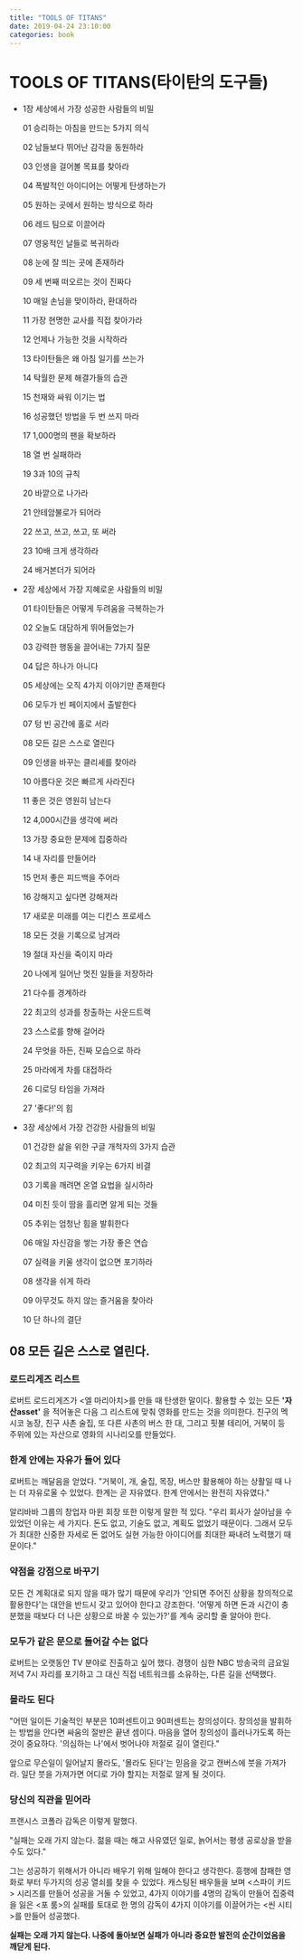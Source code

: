 ```yaml
---
title: "TOOLS OF TITANS"
date: 2019-04-24 23:10:00
categories: book
---
```



# TOOLS OF TITANS(타이탄의 도구들)

- 1장 세상에서 가장 성공한 사람들의 비밀

    01 승리하는 아침을 만드는 5가지 의식

    02 남들보다 뛰어난 감각을 동원하라

    03 인생을 걸어볼 목표를 찾아라

    04 폭발적인 아이디어는 어떻게 탄생하는가

    05 원하는 곳에서 원하는 방식으로 하라

    06 레드 팀으로 이끌어라

    07 영웅적인 날들로 복귀하라

    08 눈에 잘 띄는 곳에 존재하라

    09 세 번째 떠오르는 것이 진짜다

    10 매일 손님을 맞이하라, 환대하라

    11 가장 현명한 교사를 직접 찾아가라

    12 언제나 가능한 것을 시작하라

    13 타이탄들은 왜 아침 일기를 쓰는가

    14 탁월한 문제 해결가들의 습관

    15 천재와 싸워 이기는 법

    16 성공했던 방법을 두 번 쓰지 마라

    17 1,000명의 팬을 확보하라

    18 열 번 실패하라

    19 3과 10의 규칙

    20 바깥으로 나가라

    21 안테암불로가 되어라

    22 쓰고, 쓰고, 쓰고, 또 써라

    23 10배 크게 생각하라

    24 배거본더가 되어라

- 2장 세상에서 가장 지혜로운 사람들의 비밀

    01 타이탄들은 어떻게 두려움을 극복하는가

    02 오늘도 대담하게 뛰어들었는가

    03 강력한 행동을 끌어내는 7가지 질문

    04 답은 하나가 아니다

    05 세상에는 오직 4가지 이야기만 존재한다

    06 모두가 빈 페이지에서 출발한다

    07 텅 빈 공간에 홀로 서라

    08 모든 길은 스스로 열린다

    09 인생을 바꾸는 클리셰를 찾아라

    10 아름다운 것은 빠르게 사라진다

    11 좋은 것은 영원히 남는다

    12 4,000시간을 생각에 써라

    13 가장 중요한 문제에 집중하라

    14 내 자리를 만들어라

    15 먼저 좋은 피드백을 주어라

    16 강해지고 싶다면 강해져라

    17 새로운 미래를 여는 디킨스 프로세스

    18 모든 것을 기록으로 남겨라

    19 절대 자신을 죽이지 마라

    20 나에게 일어난 멋진 일들을 저장하라

    21 다수를 경계하라

    22 최고의 성과를 창출하는 사운드트랙

    23 스스로를 향해 걸어라

    24 무엇을 하든, 진짜 모습으로 하라

    25 마라에게 차를 대접하라

    26 디로딩 타임을 가져라

    27 '좋다!'의 힘

- 3장 세상에서 가장 건강한 사람들의 비밀

    01 건강한 삶을 위한 구글 개척자의 3가지 습관

    02 최고의 지구력을 키우는 6가지 비결

    03 기록을 깨려면 온열 요법을 실시하라

    04 미친 듯이 땀을 흘리면 알게 되는 것들

    05 추위는 엄청난 힘을 발휘한다

    06 매일 자신감을 쌓는 가장 좋은 연습

    07 실력을 키울 생각이 없으면 포기하라

    08 생각을 쉬게 하라

    09 아무것도 하지 않는 즐거움을 찾아라

    10 단 하나의 결단

## 08 모든 길은 스스로 열린다.

### 로드리게즈 리스트

 로버트 로드리게즈가 <엘 마리아치>를 만들 때 탄생한 말이다. 활용할 수 있는 모든 **'자산asset'** 을 적어놓은 다음 그 리스트에 맞춰 영화를 만드는 것을 의미한다. 친구의 멕시코 농장, 친구 사촌 술집, 또 다른 사촌의 버스 한 대, 그리고 핏불 테리어, 거북이 등 주위에 있는 자산으로 영화의 시나리오를 만들었다.

### 한계 안에는 자유가 들어 있다

 로버트는 깨달음을 얻었다. "거북이, 개, 술집, 목장, 버스만 활용해야 하는 상활일 때 나는 더 자유로울 수 있었다. 한계는 곧 자유였다. 한계 안에서는 완전히 자유였다."

 알리바바 그룹의 창업자 마윈 회장 또한 이렇게 말한 적 있다. "우리 회사가 살아남을 수 있었던 이유는 세 가지다. 돈도 없고, 기술도 없고, 계획도 없었기 때문이다. 그래서 모두가 최대한 신중한 자세로 돈 없어도 실현 가능한 아이디어를 최대한 짜내려 노력했기 때문이다."

### 약점을 강점으로 바꾸기

  모든 건 계획대로 되지 않을 때가 많기 때문에 우리가 '안되면 주어진 상황을 창의적으로 활용한다'는 대안을 반드시 갖고 있어야 한다고 강조한다. '어떻게 하면 돈과 시간이 충분했을 때보다 더 나은 상황으로 바꿀 수 있는가?'를 계속 궁리할 줄 알아야 한다.

### 모두가 같은 문으로 들어갈 수는 없다

 로버트는 오랫동안 TV 분야로 진출하고 싶어 했다. 경쟁이 심한 NBC 방송국의 금요일 저녁 7시 자리를 포기하고 그 대신 직접 네트워크를 소유하는, 다른 길을 선택했다.

### 몰라도 된다

 "어떤 일이든 기술적인 부분은 10퍼센트이고 90퍼센트는 창의성이다. 창의성을 발휘하는 방법을 안다면 싸움의 절반은 끝낸 셈이다. 마음을 열어 창의성이 흘러나가도록 하는 것이 중요하다. '의심하는 나'에서 벗어나야 저절로 길이 열린다."

 앞으로 무슨일이 일어날지 몰라도, '몰라도 된다'는 믿음을 갖고 캔버스에 붓을 가져가라. 일단 붓을 가져가면 어디로 가야 할지는 저절로 알게 될 것이다.

### 당신의 직관을 믿어라

 프랜시스 코폴라 감독은 이렇게 말했다. 

 "실패는 오래 가지 않는다. 젊을 때는 해고 사유였던 일로, 늙어서는 평생 공로상을 받을 수도 있다."

 그는 성공하기 위해서가 아니라 배우기 위해 일해야 한다고 생각한다. 흥행에 참패한 영화로 부터 두가지의 성공 열쇠를 찾을 수 있었다. 캐스팅된 배우들을 보며 <스파이 키드> 시리즈를 만들어 성공을 거둘 수 있었고, 4가지 이야기를 4명의 감독이 만들어 집중력을 잃은 <포 룸>의 실패를 토대로 한 명의 감독이 4가지 이야기를 이끌어가는 <씬 시티>를 만들어 성공했다.

 **실패는 오래 가지 않는다. 나중에 돌아보면 실패가 아니라 중요한 발전의 순간이었음을 깨닫게 된다.**
